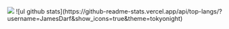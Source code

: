 <img src="https://dreamhack-readme-stats.vercel.app/api/stats?username=Tjdmin1" />
![ul github stats](https://github-readme-stats.vercel.app/api/top-langs/?username=JamesDarf&show_icons=true&theme=tokyonight)

